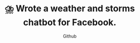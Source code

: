 ---
title: "⛈️ Wrote a weather and storms chatbot for Facebook."
subtitle: "Github"
github: "https://github.com/asdfMaciej/fb-message-bot"
url: "/en/projects/facebook-weather-bot"
weight: 11
---
